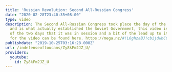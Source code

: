 ```yaml
---
title: 'Russian Revolution: Second All-Russian Congress'
date: "2020-02-28T23:40:35+08:00"
type: video
description: The Second All-Russian Congress took place the day of the October Revolutoin
  and is what actually established the Soviet Government, this video is an overview
  of the two days that it was in session and a bit of the lead up to it. The script
  for the video can be found here. https://mega.nz/#!L6ghzaBJ!cbijdwbC6PIv0pVh2OIE6fHEko1A03hM1uU47xiSczM
publishdate: "2019-10-25T03:16:28.000Z"
url: /indefenseoftoucans/Zy8kFm2JZ_U/
providers:
  youtube:
    id: Zy8kFm2JZ_U
---
```

